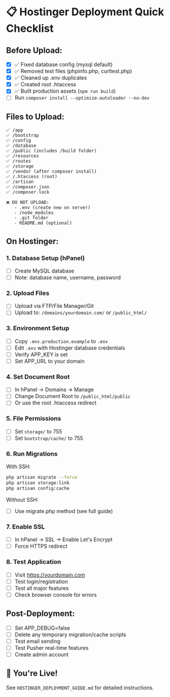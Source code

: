 # 📋 Hostinger Deployment Quick Checklist

## Before Upload:
- [x] ✅ Fixed database config (mysql default)
- [x] ✅ Removed test files (phpinfo.php, curltest.php)
- [x] ✅ Cleaned up .env duplicates
- [x] ✅ Created root .htaccess
- [x] ✅ Built production assets (`npm run build`)
- [ ] Run `composer install --optimize-autoloader --no-dev`

## Files to Upload:
```
✅ /app
✅ /bootstrap
✅ /config
✅ /database
✅ /public (includes /build folder)
✅ /resources
✅ /routes
✅ /storage
✅ /vendor (after composer install)
✅ /.htaccess (root)
✅ /artisan
✅ /composer.json
✅ /composer.lock

❌ DO NOT UPLOAD:
   - .env (create new on server)
   - /node_modules
   - .git folder
   - README.md (optional)
```

## On Hostinger:

### 1. Database Setup (hPanel)
- [ ] Create MySQL database
- [ ] Note: database name, username, password

### 2. Upload Files
- [ ] Upload via FTP/File Manager/Git
- [ ] Upload to: `/domains/yourdomain.com/` or `/public_html/`

### 3. Environment Setup
- [ ] Copy `.env.production.example` to `.env`
- [ ] Edit `.env` with Hostinger database credentials
- [ ] Verify APP_KEY is set
- [ ] Set APP_URL to your domain

### 4. Set Document Root
- [ ] In hPanel → Domains → Manage
- [ ] Change Document Root to `/public_html/public`
- [ ] Or use the root .htaccess redirect

### 5. File Permissions
- [ ] Set `storage/` to 755
- [ ] Set `bootstrap/cache/` to 755

### 6. Run Migrations
With SSH:
```bash
php artisan migrate --force
php artisan storage:link
php artisan config:cache
```

Without SSH:
- [ ] Use migrate.php method (see full guide)

### 7. Enable SSL
- [ ] In hPanel → SSL → Enable Let's Encrypt
- [ ] Force HTTPS redirect

### 8. Test Application
- [ ] Visit https://yourdomain.com
- [ ] Test login/registration
- [ ] Test all major features
- [ ] Check browser console for errors

## Post-Deployment:
- [ ] Set APP_DEBUG=false
- [ ] Delete any temporary migration/cache scripts
- [ ] Test email sending
- [ ] Test Pusher real-time features
- [ ] Create admin account

## 🎉 You're Live!

See `HOSTINGER_DEPLOYMENT_GUIDE.md` for detailed instructions.
